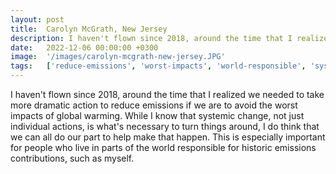 ```yaml
---
layout: post
title:  Carolyn McGrath, New Jersey
description: I haven't flown since 2018, around the time that I realized we needed to take more dramatic action to reduce emissions if we are to avoid the worst im...
date:   2022-12-06 00:00:00 +0300
image:  '/images/carolyn-mcgrath-new-jersey.JPG'
tags:   ['reduce-emissions', 'worst-impacts', 'world-responsible', 'systemic-change', 'individual-actions', 'help-make', 'global-warming', 'especially-important']
---
```

I haven't flown since 2018, around the time that I realized we needed to take more dramatic action to reduce emissions if we are to avoid the worst impacts of global warming. While I know that systemic change, not just individual actions, is what's necessary to turn things around, I do think that we can all do our part to help make that happen. This is especially important for people who live in parts of the world responsible for historic emissions contributions, such as myself.

